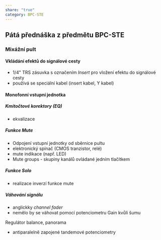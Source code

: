 ```yaml
---
share: "true"
category: BPC-STE
---
```


## Pátá přednáška z předmětu BPC-STE
### Mixážní pult
#### Vkládání efektů do signálové cesty
- 1/4" TRS zásuvka s označením *Insert* pro vložení efektu do signálové cesty
- používá se speciální kabel (insert kabel, Y kabel)
#### Monofonní vstupní jednotka
##### Kmitočtové korektory (EQ)
- ekvalizace
##### Funkce Mute
- Odpojení vstupní jednotky od sběrnice pultu
- elektronický spínač (CMOS tranzistor, relé)
- mute indikace (např. LED)
- Mute groups - skupiny kanálů ovládané jedním tlačítkem
##### Funkce Solo
- realizace inverzí funkce mute
##### Váhování signálu
- anglickky *channel fader*
- nemělo by se váhovat pomocí potenciometru Gain kvůli šumu

Regulátor balance, panorama
- antiparalelně zapojené tandemové potenciometry